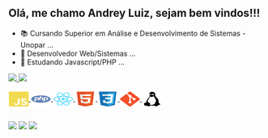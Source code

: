 ## Olá, me chamo Andrey Luiz, sejam bem vindos!!!
- 📚 Cursando Superior em Análise e Desenvolvimento de Sistemas - Unopar ...
- 🔭 Desenvolvedor Web/Sistemas ...
- 🌱 Estudando Javascript/PHP ...
 <div>
  <a href="https://github.com/AndreyLsantos ">
  <img height="180em" src="https://github-readme-stats.vercel.app/api?username=AndreyLsantos&show_icons=true&theme=dracula&include_all_commits=true&count_private=true"/>
  <img height="150em" src="https://github-readme-stats.vercel.app/api/top-langs/?username=AndreyLsantos&layout=compact&langs_count=7&theme=dracula"/>
</div>
  <div style="display: inline_block"><br>
  <img align="center" alt="Andrey-Js" height="30" width="40" src="https://raw.githubusercontent.com/devicons/devicon/master/icons/javascript/javascript-plain.svg">
   <img align="center" alt="Andrey-CSS" height="30" width="40" src="https://raw.githubusercontent.com/devicons/devicon/master/icons/php/php-plain.svg">
  <img align="center" alt="Andrey-React" height="30" width="40" src="https://raw.githubusercontent.com/devicons/devicon/master/icons/react/react-original.svg">
  <img align="center" alt="Andrey-HTML" height="30" width="40" src="https://raw.githubusercontent.com/devicons/devicon/master/icons/html5/html5-original.svg">  
  <img align="center" alt="Andrey-CSS" height="30" width="40" src="https://raw.githubusercontent.com/devicons/devicon/master/icons/css3/css3-original.svg">
  <img align="center" alt="Andrey-CSS" height="30" width="40" src="https://raw.githubusercontent.com/devicons/devicon/master/icons/git/git-plain.svg">
  <img align="center" alt="Andrey-CSS" height="30" width="40" src="https://raw.githubusercontent.com/devicons/devicon/master/icons/linux/linux-plain.svg">
</div>
  
##
  
<div> 
  <a href="https://www.instagram.com/luiz.s1095/" target="_blank"><img src="https://img.shields.io/badge/-Instagram-%23E4405F?style=for-the-badge&logo=instagram&logoColor=white" target="_blank"></a>
  <a href = "mailto:andrey.1@hotmail.com"><img src="https://img.shields.io/badge/-Gmail-%23333?style=for-the-badge&logo=gmail&logoColor=white" target="_blank"></a>
  <a href="https://www.linkedin.com/in/andrey-luiz-715903209/" target="_blank"><img src="https://img.shields.io/badge/-LinkedIn-%230077B5?style=for-the-badge&logo=linkedin&logoColor=white" target="_blank"></a>
  
  </div>
 
